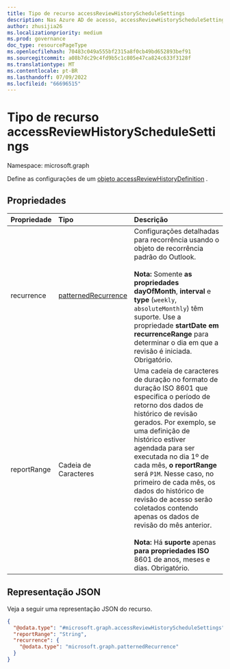 ```yaml
---
title: Tipo de recurso accessReviewHistoryScheduleSettings
description: Nas Azure AD de acesso, accessReviewHistoryScheduleSettings representa as configurações associadas a uma série de definições de histórico de revisão de acesso.
author: zhusijia26
ms.localizationpriority: medium
ms.prod: governance
doc_type: resourcePageType
ms.openlocfilehash: 70483c049a555bf2315a8f0cb49bd652893bef91
ms.sourcegitcommit: a08b7dc29c4fd9b5c1c805e47ca824c633f3128f
ms.translationtype: MT
ms.contentlocale: pt-BR
ms.lasthandoff: 07/09/2022
ms.locfileid: "66696515"
---
```

# <a name="accessreviewhistoryschedulesettings-resource-type"></a>Tipo de recurso accessReviewHistoryScheduleSettings

Namespace: microsoft.graph

Define as configurações de um [objeto accessReviewHistoryDefinition](accessreviewhistorydefinition.md) .

## <a name="properties"></a>Propriedades

|Propriedade|Tipo|Descrição|
|:---|:---|:---|
| recurrence|[patternedRecurrence](patternedrecurrence.md) | Configurações detalhadas para recorrência usando o objeto de recorrência padrão do Outlook. <br/><br/>**Nota:** Somente **as propriedades dayOfMonth**, **interval** e **type** (`weekly`, `absoluteMonthly`) têm suporte. Use a propriedade **startDate** **em recurrenceRange** para determinar o dia em que a revisão é iniciada. Obrigatório. |
|reportRange|Cadeia de Caracteres|Uma cadeia de caracteres de duração no formato de duração ISO 8601 que especifica o período de retorno dos dados de histórico de revisão gerados. Por exemplo, se uma definição de histórico estiver agendada para ser executada no dia 1º de cada mês, **o reportRange** será `P1M`. Nesse caso, no primeiro de cada mês, os dados do histórico de revisão de acesso serão coletados contendo apenas os dados de revisão do mês anterior. <br/><br/>**Nota:** Há **suporte** apenas **para propriedades** **ISO** 8601 de anos, meses e dias. Obrigatório.|

## <a name="json-representation"></a>Representação JSON

Veja a seguir uma representação JSON do recurso.
<!-- {
  "blockType": "resource",
  "@odata.type": "microsoft.graph.accessReviewHistoryScheduleSettings"
}
-->

``` json
{
  "@odata.type": "#microsoft.graph.accessReviewHistoryScheduleSettings",
  "reportRange": "String",
  "recurrence": {
    "@odata.type": "microsoft.graph.patternedRecurrence"
  }
}
```
